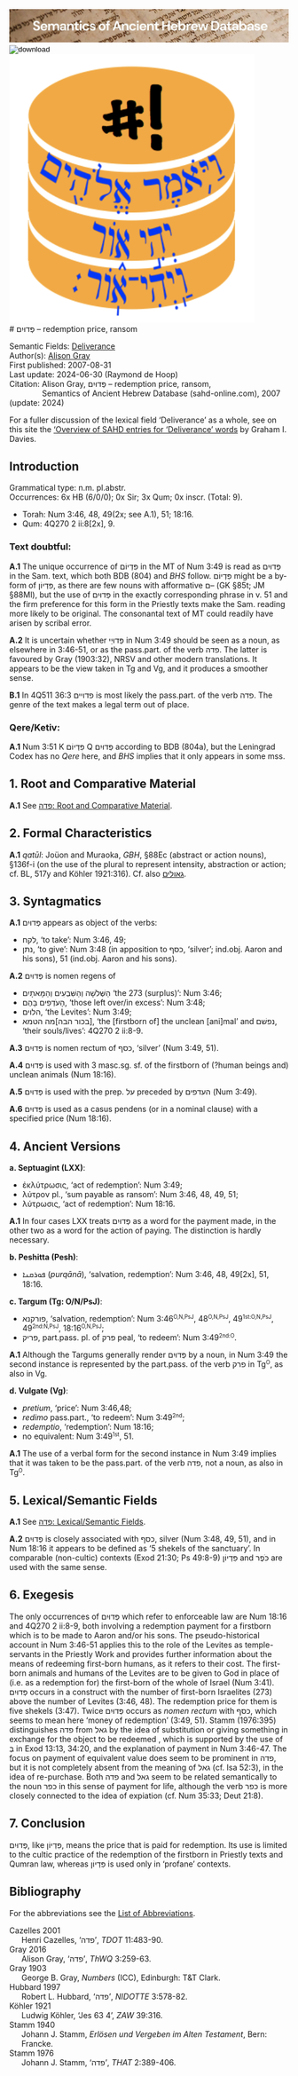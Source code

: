 <html><body><img id="banner" src="../../images/banners/banner.png" alt="banner" /></body></html>

<div><input id="download" title="Download/print the document" type="image" onclick="print_document()" src="../../images/icons/download3.png" alt="download" /></div><div><a id="shebanq" title="Word in SHEBANQ" href="https://shebanq.ancient-data.org/hebrew/word?id=1PDWJMn" target="_blank"><img src="../../images/icons/shebanq.png" alt="shebanq"></a></div># פְּדוּיִם – redemption price, ransom

Semantic Fields:
[Deliverance](../semantic_fields/deliverance.md)&nbsp;&nbsp;&nbsp;<br>Author(s):
[Alison Gray](../contributors/alison_gray.md)<br>
First published: 2007-08-31<br>Last update: 2024-06-30 (Raymond de Hoop) <br>Citation: Alison Gray, פְּדוּיִם – redemption price, ransom, <br>                    &nbsp;&nbsp;&nbsp;&nbsp;&nbsp;&nbsp;&nbsp;&nbsp;&nbsp;&nbsp;&nbsp;&nbsp;&nbsp;&nbsp;                    Semantics of Ancient Hebrew Database (sahd-online.com), 2007 (update: 2024)


For a fuller discussion of the lexical field ‘Deliverance’ as a whole, see on this site the 
<a href="/sahd/miscellaneous/overview_deliverance/">‘Overview
of SAHD entries for ‘Deliverance’ words</a> by Graham I. Davies.


## Introduction

Grammatical type: n.m. pl.abstr.  
Occurrences: 6x HB (6/0/0); 0x Sir; 3x Qum; 0x inscr. (Total: 9).

* Torah: Num 3:46, 48, 49(2x; see A.1), 51; 18:16.
* Qum: 4Q270 2 ii:8[2x], 9.

### Text doubtful:

<b>A.1</b> The unique occurrence of  <span dir="rtl">פִּדְיוֹם</span> in the MT of Num 3:49 is read as
<span dir="rtl">פְּדוּיִם</span> in the Sam. text, which both BDB (804) and <i>BHS</i> follow.
<span dir="rtl">פִּדְיוֹם</span> might be a by-form of  <span dir="rtl">פִּדְיוֹן</span>, as there are few nouns with afformative <span dir="rtl">ם</span>– (GK §85t; JM §88Ml), but the use of <span dir="rtl">פְּדוּיִם</span> in the exactly corresponding phrase in v. 51 and the firm preference for this form in the Priestly texts make the Sam. reading more likely to be original. The consonantal text of MT could readily have arisen by scribal error.

<b>A.2</b> It is uncertain whether <span dir="rtl">פְּדוּיֵי</span> in Num 3:49 should be seen as a
noun, as elsewhere in 3:46-51, or as the pass.part. of the verb <span dir="rtl">פדה</span>. The latter is favoured by Gray (1903:32), NRSV and other modern
translations. It appears to be the view taken in Tg and Vg, and it produces a smoother sense.

<b>B.1</b> In 4Q511 36:3 <span dir="rtl">פדויים</span> is most likely the pass.part. of the verb <span dir="rtl">פדה</span>. The genre of the text makes a legal term out of place.

### Qere/Ketiv:

<b>A.1</b> Num 3:51 K <span dir="rtl">פִּדְיוֹם</span> Q  <span dir="rtl">פְּדוּיִם</span> according to BDB (804a), but the Leningrad Codex has no <i>Qere</i> here, and <i>BHS</i> implies that it only appears in some mss.

## 1. Root and Comparative Material

<b>A.1</b> See 
<a href="/sahd/words/to_liberate/#1-root-and-comparative-materix§al"><span dir="rtl">פדה</span>: Root and Comparative Material</a>.

## 2. Formal Characteristics

<b>A.1</b> <i>qatūl</i>: Joüon and Muraoka, <i>GBH</i>, §88Ec (abstract or action nouns),
§136f-i (on the use of the plural to represent intensity, abstraction or action; cf. BL, 517y and Köhler 1921:316). Cf. also 
<a href="/sahd/words/redemption/"><span dir="rtl">גאולים</span></a>.

## 3. Syntagmatics

<b>A.1</b>  <span dir="rtl">פְּדוּיִם</span> appears as object of the verbs: 

* <span dir="rtl">לקח</span>, ‘to take’: Num 3:46, 49;
* <span dir="rtl">נתן</span>, ‘to give’: Num 3:48 (in apposition to <span dir="rtl">כסף</span>, ‘silver’; ind.obj. Aaron and his sons), 51 (ind.obj. Aaron and his sons).

<b>A.2</b>  <span dir="rtl">פְּדוּיִם</span> is nomen regens of 

* <span dir="rtl">הַשְּׁלֹשָׁה וְהַשִּׁבְעִים וְהַמָּאתָיִם</span>  ‘the 273 (surplus)’: Num 3:46; 
* <span dir="rtl">הָעֹדְפִים בָּהֶם</span>, ‘those left over/in excess’: Num 3:48; 
* <span dir="rtl">הלוים</span>, ‘the Levites’: Num 3:49; 
* <span dir="rtl">[בכור הבה]מה הטמא</span>, ‘the [firstborn of] the unclean [ani]mal’ and  <span dir="rtl">נפשׁם</span>, ‘their souls/lives’: 4Q270 2 ii:8-9.

<b>A.3</b>  <span dir="rtl">פְּדוּיִם</span> is nomen rectum of <span dir="rtl">כסף</span>, ‘silver’ (Num 3:49, 51).

<b>A.4</b>  <span dir="rtl">פְּדוּיִם</span> is used with 3 masc.sg. sf. of the firstborn of (?human beings and) unclean animals (Num 18:16).

<b>A.5</b>  <span dir="rtl">פְּדוּיִם</span> is used with the prep. <span dir="rtl">על</span> preceded by <span dir="rtl">העדפים</span> (Num 3:49).

<b>A.6</b>  <span dir="rtl">פְּדוּיִם</span> is used as a casus pendens (or in a nominal clause) with a specified price (Num 18:16).

## 4. Ancient Versions

<b>a. Septuagint (LXX)</b>:

* ἐκλύτρωσις, ‘act of redemption’: Num 3:49;
* λύτρον pl., ‘sum payable as ransom’: Num 3:46, 48, 49, 51;
* λύτρωσις, ‘act of redemption’: Num 18:16.

<b>A.1</b> In four cases LXX treats <span dir="rtl">פְּדוּיִם</span> as a word for the payment made, in the other two as a word for the action of paying. The distinction is hardly necessary.

<b>b. Peshitta (Pesh)</b>:

* <span dir="rtl">ܦܘܪܩܢܐ</span> (<i>purqānā</i>), ‘salvation, redemption’: Num 3:46, 48, 49[2x], 51, 18:16.

<b>c. Targum (Tg: O/N/PsJ)</b>:

* <span dir="rtl">פורקנא</span>, ‘salvation, redemption’: 
Num 3:46<small><sup>O,N,PsJ</sup></small>, 
48<small><sup>O,N,PsJ</sup></small>, 
49<small><sup>1st:O,N,PsJ</sup></small>, 
49<small><sup>2nd:N,PsJ</sup></small>, 
18:16<small><sup>O,N,PsJ</sup></small>;
* <span dir="rtl">פריק</span>, part.pass. pl. of <span dir="rtl">פרק</span> peal, ‘to redeem’: Num 3:49<small><sup>2nd:O</sup></small>.

<b>A.1</b> Although the Targums generally render <span dir="rtl">פְּדוּיִם</span> by a noun, in Num 3:49 the second instance is represented by the part.pass. of the verb <span dir="rtl">פרק</span> in Tg<small><sup>O</sup></small>, as also in Vg.

<b>d. Vulgate (Vg)</b>:

* <i>pretium</i>, ‘price’: Num 3:46,48;
* <i>redimo</i> pass.part., ‘to redeem’: Num 3:49<small><sup>2nd</sup></small>;
* <i>redemptio</i>, ‘redemption’: Num 18:16;
* no equivalent: Num 3:49<small><sup>1st</sup></small>, 51.

<b>A.1</b> The use of a verbal form for the second instance in Num 3:49 implies that it was taken to be the pass.part. of the verb  <span dir="rtl">פדה</span>, not a noun, as also in Tg<small><sup>O</sup></small>.

## 5. Lexical/Semantic Fields

<b>A.1</b> See <a href="/sahd/words/to_liberate/#5-lexicalsemantic-fields"><span dir="rtl">פדה</span>: Lexical/Semantic Fields</a>.

<b>A.2</b>  <span dir="rtl">פְּדוּיִם</span> is closely associated with <span dir="rtl">כסף</span>, silver (Num 3:48, 49, 51), and in Num 18:16 it appears to be defined as ‘5 shekels of the sanctuary’. In comparable (non-cultic) contexts (Exod 21:30; Ps 49:8-9) <span dir="rtl">פִּדְיוֹן</span> and <span dir="rtl">כֹּפֶר</span> are used with the same sense.

## 6. Exegesis

The only occurrences of <span dir="rtl">פְּדוּיִם</span> which refer to enforceable law are Num 18:16 and 4Q270 2 ii:8-9, both involving a redemption payment for a firstborn which is to be made to Aaron and/or his sons. The pseudo-historical account in Num 3:46-51 applies this to the role of the Levites as temple-servants in the Priestly Work and provides further information about the means of redeeming first-born humans, as it refers
to their cost. The first-born animals and humans of the Levites are to be given to God in place of (i.e. as a redemption for) the first-born of the whole of Israel (Num 3:41). <span dir="rtl">פְּדוּיִם</span> occurs in a construct with the number of first-born Israelites (273) above the number of Levites (3:46, 48). The redemption price for them is five shekels (3:47). Twice <span dir="rtl">פְּדוּיִם</span> occurs as <i>nomen rectum</i> with <span dir="rtl">כסף</span>, which seems to mean here ‘money of redemption’ (3:49, 51). Stamm (1976:395) distinguishes <span dir="rtl">פדה</span> from <span dir="rtl">גאל</span> by the idea of substitution or giving something in exchange for the object to be redeemed , which is supported by the use of <span dir="rtl">בְּ</span> in Exod 13:13, 34:20, and the explanation of payment in Num 3:46-47. The focus on payment of equivalent value does seem to be prominent in  <span dir="rtl">פדה</span>, but it is not completely absent from the meaning of <span dir="rtl">גאל</span> (cf. Isa 52:3), in the idea of re-purchase. Both <span dir="rtl">פדה</span> and <span dir="rtl">גאל</span> seem to be related semantically to the noun <span dir="rtl">כפר</span> in this sense of payment for life, although the verb <span dir="rtl">כפר</span> is more closely connected to the idea of expiation (cf. Num
35:33; Deut 21:8).

## 7. Conclusion

<span dir="rtl">פְּדוּיִם</span>, like <span dir="rtl">פִּדְיוֹן</span>, means the price that is paid for redemption. Its use is limited to the cultic practice of the redemption of the firstborn in Priestly texts and Qumran law, whereas <span dir="rtl">פִּדְיוֹן</span> is used
only in ‘profane’ contexts.

## Bibliography

For the abbreviations see the 
<a href="/sahd/store/abbreviations/">List of Abbreviations</a>.

<div style="padding-left: 22px; text-indent: -22px;">
Cazelles 2001<br>
Henri Cazelles, ‘<span dir="rtl">פדה</span>’, <i>TDOT</i> 11:483-90.
</div>

<div style="padding-left: 22px; text-indent: -22px;">
Gray 2016<br>
Alison Gray, ‘<span dir="rtl">פדה</span>’, <i>ThWQ</i> 3:259-63.
</div>

<div style="padding-left: 22px; text-indent: -22px;">
Gray 1903<br>
George B. Gray, <i>Numbers</i> (ICC), Edinburgh: T&T Clark.
</div>

<div style="padding-left: 22px; text-indent: -22px;">
Hubbard 1997<br>
Robert L. Hubbard, ‘<span dir="rtl">פדה</span>’, <i>NIDOTTE</i> 3:578-82.
</div>

<div style="padding-left: 22px; text-indent: -22px;">
Köhler 1921<br>
Ludwig Köhler, ‘Jes 63 4’, <i>ZAW</i> 39:316.
</div>

<div style="padding-left: 22px; text-indent: -22px;">
Stamm 1940<br>
Johann J. Stamm, <i>Erlösen und Vergeben im Alten Testament</i>, Bern: Francke.
</div>

<div style="padding-left: 22px; text-indent: -22px;">
Stamm 1976<br>
Johann J. Stamm, ‘<span dir="rtl">פדה</span>’, <i>THAT</i> 2:389-406.
</div>

